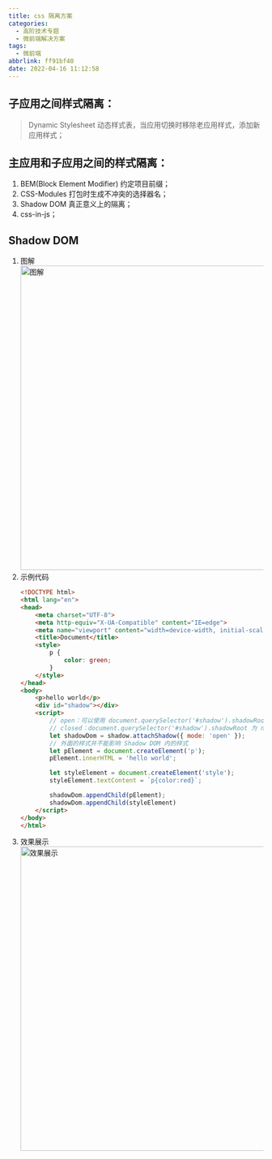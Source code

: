 ```yaml
---
title: css 隔离方案
categories:
  - 高阶技术专题
  - 微前端解决方案
tags:
  - 微前端
abbrlink: ff91bf40
date: 2022-04-16 11:12:58
---
```



## 子应用之间样式隔离：
> Dynamic Stylesheet 动态样式表，当应用切换时移除老应用样式，添加新应用样式；
	
## 主应用和子应用之间的样式隔离：
1. BEM(Block Element Modifier) 约定项目前缀；
2. CSS-Modules 打包时生成不冲突的选择器名；
3. Shadow DOM 真正意义上的隔离；
4. css-in-js；
	
## Shadow DOM
1. 图解
    <img src="图解.jpg" width="600px" height="auto" class="lazy-load" title="图解"/>
2. 示例代码
    ```HTML
    <!DOCTYPE html>
    <html lang="en">
    <head>
        <meta charset="UTF-8">
        <meta http-equiv="X-UA-Compatible" content="IE=edge">
        <meta name="viewport" content="width=device-width, initial-scale=1.0">
        <title>Document</title>
        <style>
            p {
                color: green;
            }
        </style>
    </head>
    <body>
        <p>hello world</p>
        <div id="shadow"></div>
        <script>
            // open：可以使用 document.querySelector('#shadow').shadowRoot 获取根节点
            // closed：document.querySelector('#shadow').shadowRoot 为 null
            let shadowDom = shadow.attachShadow({ mode: 'open' });
            // 外面的样式并不能影响 Shadow DOM 内的样式
            let pElement = document.createElement('p');
            pElement.innerHTML = 'hello world';
    
            let styleElement = document.createElement('style');
            styleElement.textContent = `p{color:red}`;
    
            shadowDom.appendChild(pElement);
            shadowDom.appendChild(styleElement)
        </script>
    </body>
    </html>
    ```
3. 效果展示
    <img src="效果展示.jpg" width="600px" height="auto" class="lazy-load" title="效果展示"/>